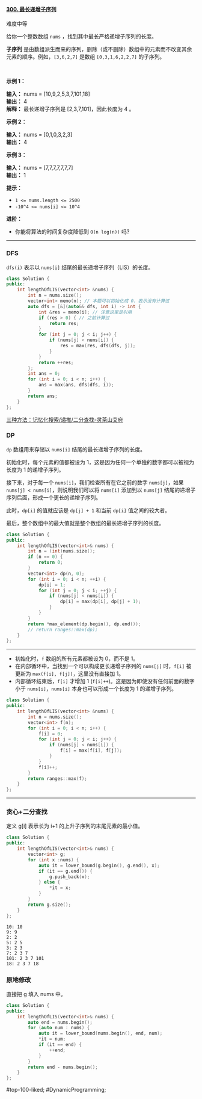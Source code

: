 #### [300. 最长递增子序列](https://leetcode.cn/problems/longest-increasing-subsequence/)

难度中等

给你一个整数数组 `nums` ，找到其中最长严格递增子序列的长度。

**子序列** 是由数组派生而来的序列，删除（或不删除）数组中的元素而不改变其余元素的顺序。例如，`[3,6,2,7]` 是数组 `[0,3,1,6,2,2,7]` 的子序列。

 

**示例 1：**

**输入：** nums = [10,9,2,5,3,7,101,18]  
**输出：** 4  
**解释：** 最长递增子序列是 [2,3,7,101]，因此长度为 4 。

**示例 2：**

**输入：** nums = [0,1,0,3,2,3]  
**输出：** 4

**示例 3：**

**输入：** nums = [7,7,7,7,7,7,7]  
**输出：** 1

**提示：**

-   `1 <= nums.length <= 2500`
-   `-10^4 <= nums[i] <= 10^4`

**进阶：**

-   你能将算法的时间复杂度降低到 `O(n log(n))` 吗?

---- ----

### DFS
`dfs(i)` 表示以 `nums[i]` 结尾的最长递增子序列（LIS）的长度。
```cpp
class Solution {
public:
    int lengthOfLIS(vector<int> &nums) {
        int n = nums.size();
        vector<int> memo(n); // 本题可以初始化成 0，表示没有计算过
        auto dfs = [&](auto&& dfs, int i) -> int {
            int &res = memo[i]; // 注意这里是引用
            if (res > 0) { // 之前计算过
                return res;
            }
            for (int j = 0; j < i; j++) {
                if (nums[j] < nums[i]) {
                    res = max(res, dfs(dfs, j));
                }
            }
            return ++res;
        };
        int ans = 0;
        for (int i = 0; i < n; i++) {
            ans = max(ans, dfs(dfs, i));
        }
        return ans;
    }
};
```
[三种方法：记忆化搜索/递推/二分查找-灵茶山艾府](https://leetcode.cn/problems/longest-increasing-subsequence/solutions/2147040/jiao-ni-yi-bu-bu-si-kao-dpfu-o1-kong-jia-4zma/)
### DP
`dp` 数组用来存储以 `nums[i]` 结尾的最长递增子序列的长度。

初始化时，每个元素的值都被设为 1，这是因为任何一个单独的数字都可以被视为长度为 1 的递增子序列。

接下来，对于每一个 `nums[i]`，我们检查所有在它之前的数字 `nums[j]`，如果 `nums[j] < nums[i]`，则说明我们可以将 `nums[i]` 添加到以 `nums[j]` 结尾的递增子序列后面，形成一个更长的递增子序列。

此时，`dp[i]` 的值就应该是 `dp[j] + 1` 和当前 `dp[i]` 值之间的较大者。

最后，整个数组中的最大值就是整个数组的最长递增子序列的长度。
```cpp
class Solution {
public:
    int lengthOfLIS(vector<int>& nums) {
        int n = (int)nums.size();
        if (n == 0) {
            return 0;
        }
        vector<int> dp(n, 0);
        for (int i = 0; i < n; ++i) {
            dp[i] = 1;
            for (int j = 0; j < i; ++j) {
                if (nums[j] < nums[i]) {
                    dp[i] = max(dp[i], dp[j] + 1);
                }
            }
        }
        return *max_element(dp.begin(), dp.end());
        // return ranges::max(dp);
    }
};
```

----
- 初始化时，`f` 数组的所有元素都被设为 0，而不是 1。
- 在内部循环中，当找到一个可以构成更长递增子序列的 `nums[j]` 时，`f[i]` 被更新为 `max(f[i], f[j])`，这里没有直接加 1。
- 内部循环结束后，`f[i]` 才增加 1 (`f[i]++`)。这是因为即使没有任何前面的数字小于 `nums[i]`，`nums[i]` 本身也可以形成一个长度为 1 的递增子序列。
```cpp
class Solution {
public:
    int lengthOfLIS(vector<int> &nums) {
        int n = nums.size();
        vector<int> f(n);
        for (int i = 0; i < n; i++) {
            f[i] = 0;
            for (int j = 0; j < i; j++) {
                if (nums[j] < nums[i]) {
                    f[i] = max(f[i], f[j]);
                }
            }
            f[i]++;
        }
        return ranges::max(f);
    }
};
```

----
### 贪心+二分查找
定义 g[i] 表示长为 i+1 的上升子序列的末尾元素的最小值。
```cpp
class Solution {
public:
    int lengthOfLIS(vector<int>& nums) {
        vector<int> g;
        for (int x :nums) {
            auto it = lower_bound(g.begin(), g.end(), x);
            if (it == g.end()) {
                g.push_back(x);
            } else {
                *it = x;
            }
        }
        return g.size();
    }
};
```

```
10: 10
9: 9
2: 2
5: 2 5
3: 2 3
7: 2 3 7
101: 2 3 7 101
18: 2 3 7 18
```
### 原地修改

直接把 g 填入 nums 中。
```cpp
class Solution {
public:
    int lengthOfLIS(vector<int>& nums) {
        auto end = nums.begin();
        for (auto num : nums) {
            auto it = lower_bound(nums.begin(), end, num);
            *it = num;
            if (it == end) {
                ++end;
            }
        }
        return end - nums.begin();
    }
};
```
#top-100-liked; #DynamicProgramming;
